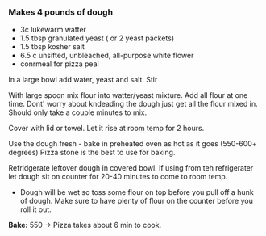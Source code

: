### Makes 4 pounds of dough

- 3c lukewarm watter
- 1.5 tbsp granulated yeast ( or 2 yeast packets)
- 1.5 tbsp kosher salt
- 6.5 c unsifted, unbleached, all-purpose white flower
- conrmeal for pizza peal

In a large bowl add water, yeast and salt. Stir

With large spoon mix flour into watter/yeast mixture. Add all flour at one time. Dont' worry about kndeading the dough just get all the flour mixed in. Should only take a couple minutes to mix.

Cover with lid or towel. Let it rise at room temp for 2 hours.

Use the dough fresh - bake in preheated oven as hot as it goes (550-600+ degrees) Pizza stone is the best to use for baking.

Refridgerate leftover dough in covered bowl. If using from teh refrigerater let dough sit on counter for 20-40 minutes to come to room temp. 

* Dough will be wet so toss some flour on top before you pull off a hunk of dough. Make sure to have plenty of flour on the counter before you roll it out.

**Bake:** 550 -> Pizza takes about 6 min to cook.
